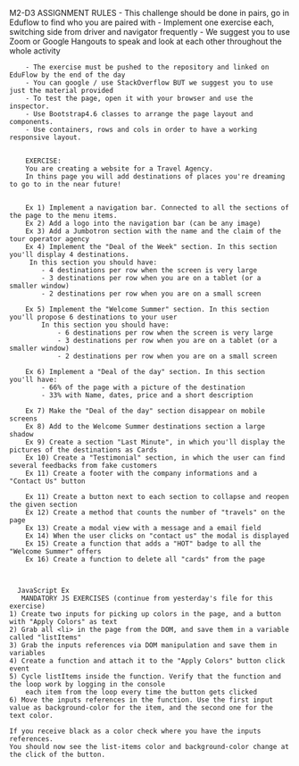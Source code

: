 M2-D3 ASSIGNMENT RULES
        - This challenge should be done in pairs, go in Eduflow to find who you are paired with
        - Implement one exercise each, switching side from driver and navigator frequently
        - We suggest you to use Zoom or Google Hangouts to speak and look at each other throughout the whole activity

        - The exercise must be pushed to the repository and linked on EduFlow by the end of the day
        - You can google / use StackOverflow BUT we suggest you to use just the material provided
        - To test the page, open it with your browser and use the inspector.
        - Use Bootstrap4.6 classes to arrange the page layout and components.
        - Use containers, rows and cols in order to have a working responsive layout.


        EXERCISE: 
        You are creating a website for a Travel Agency.
        In thins page you will add destinations of places you're dreaming to go to in the near future!


        Ex 1) Implement a navigation bar. Connected to all the sections of the page to the menu items. 
        Ex 2) Add a logo into the navigation bar (can be any image)
        Ex 3) Add a Jumbotron section with the name and the claim of the tour operator agency
        Ex 4) Implement the "Deal of the Week" section. In this section you'll display 4 destinations.
         In this section you should have:
            - 4 destinations per row when the screen is very large
            - 3 destinations per row when you are on a tablet (or a smaller window)
            - 2 destinations per row when you are on a small screen

        Ex 5) Implement the "Welcome Summer" section. In this section you'll propose 6 destinations to your user
            In this section you should have:
                - 6 destinations per row when the screen is very large
                - 3 destinations per row when you are on a tablet (or a smaller window)
                - 2 destinations per row when you are on a small screen
        
        Ex 6) Implement a "Deal of the day" section. In this section you'll have:
            - 66% of the page with a picture of the destination
            - 33% with Name, dates, price and a short description

        Ex 7) Make the "Deal of the day" section disappear on mobile screens
        Ex 8) Add to the Welcome Summer destinations section a large shadow
        Ex 9) Create a section "Last Minute", in which you'll display the pictures of the destinations as Cards
        Ex 10) Create a "Testimonial" section, in which the user can find several feedbacks from fake customers
        Ex 11) Create a footer with the company informations and a "Contact Us" button

        Ex 11) Create a button next to each section to collapse and reopen the given section
        Ex 12) Create a method that counts the number of "travels" on the page
        Ex 13) Create a modal view with a message and a email field
        Ex 14) When the user clicks on "contact us" the modal is displayed
        Ex 15) Create a function that adds a "HOT" badge to all the "Welcome Summer" offers
        Ex 16) Create a function to delete all "cards" from the page
      


      JavaScript Ex
       MANDATORY JS EXERCISES (continue from yesterday's file for this exercise)
    1) Create two inputs for picking up colors in the page, and a button with "Apply Colors" as text
    2) Grab all <li> in the page from the DOM, and save them in a variable called "listItems"
    3) Grab the inputs references via DOM manipulation and save them in variables
    4) Create a function and attach it to the "Apply Colors" button click event
    5) Cycle listItems inside the function. Verify that the function and the loop work by logging in the console 
        each item from the loop every time the button gets clicked
    6) Move the inputs references in the function. Use the first input value as background-color for the item, and the second one for the text color.

    If you receive black as a color check where you have the inputs references.
    You should now see the list-items color and background-color change at the click of the button.
